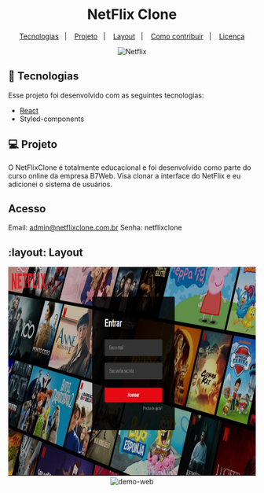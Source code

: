 <h1 align="center">
   NetFlix Clone
</h1>

<p align="center">
  <a href="#tecnologias">Tecnologias</a>&nbsp;&nbsp;&nbsp;|&nbsp;&nbsp;&nbsp;
  <a href="#projeto">Projeto</a>&nbsp;&nbsp;&nbsp;|&nbsp;&nbsp;&nbsp;
  <a href="#layout">Layout</a>&nbsp;&nbsp;&nbsp;|&nbsp;&nbsp;&nbsp;
  <a href="#como-contribuir">Como contribuir</a>&nbsp;&nbsp;&nbsp;|&nbsp;&nbsp;&nbsp;
  <a href="#memo-licença">Licença</a>
</p>

<p align="center">
  <img src="https://upload.wikimedia.org/wikipedia/commons/0/08/Netflix_2015_logo.svg" alt="Netflix" width="250" height="250"/>
</p>

## 🚀 Tecnologias

Esse projeto foi desenvolvido com as seguintes tecnologias:
- [React](https://reactjs.org)
- Styled-components

## 💻 Projeto

O NetFlixClone é totalmente educacional e foi desenvolvido como parte do curso online da empresa B7Web.
Visa clonar a interface do NetFlix e eu adicionei o sistema de usuários.

## Acesso
Email:  admin@netflixclone.com.br
Senha:  netflixclone


## :layout: Layout

<div align="center" >
  <img src="./src/assets/gitAssets/PaginaLogin.png" alt="demo-web-login" height="425">
  <img src="./src/assets/gitAssets/HomePage.gif" alt="demo-web" height="425">
</div>
